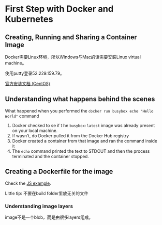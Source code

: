 # First Step with Docker and Kubernetes

## Creating, Running and Sharing a Container Image

Docker需要Linux环境，所以Windows与Mac的话需要安装Linux virtual machine。

使用putty登录52.229.159.79。

[官方安装文档 (CentOS)](https://docs.docker.com/engine/install/centos/)

## Understanding what happens behind the scenes

What happened when you performed the `docker run busybox echo "Hello World"` command

1. Docker checked to se if t he `busybox:latest` image was already present on your local machine.
  1. If wasn't, do Docker pulled it from the Docker Hub registry
1. Docker created a container from that image and ran the command inside it
1. The `echo` command printed the text to STDOUT and then the process terminated and the container stopped.

## Creating a Dockerfile for the image

Check the [JS example](codes/JS_Example).

Little tip: 不要在build folder里放无关的文件

### Understanding image layers

image不是一个blob，而是由很多layers组成。

